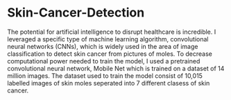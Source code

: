 # Skin-Cancer-Detection
The potential for artificial intelligence to disrupt healthcare is incredible. I leveraged a specific type of machine learning algorithm, convolutional neural networks (CNNs), which is widely used in the area of image classification to detect skin cancer from pictures of moles. To decrease computational power needed to train the model, I used a pretrained convolutional neural network, Mobile Net which is trained on a dataset of 14 million images. The dataset used to train the model consist of 10,015 labelled images of skin moles seperated into 7 different clasess of skin cancer.



